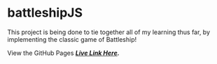 # battleshipJS

This project is being done to tie together all of my learning thus far, by implementing the classic game of Battleship!

View the GitHub Pages **_[Live Link Here](https://chadjcampbell.github.io/battleshipJS/)._**
